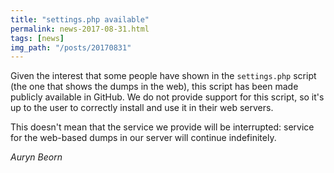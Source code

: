 ```yaml
---
title: "settings.php available"
permalink: news-2017-08-31.html
tags: [news]
img_path: "/posts/20170831"
---
```


Given the interest that some people have shown in the `settings.php` script (the one that shows the dumps in the web), this script has been made publicly available in GitHub. We do not provide support for this script, so it's up to the user to correctly install and use it in their web servers.

This doesn't mean that the service we provide will be interrupted: service for the web-based dumps in our server will continue indefinitely.

*Auryn Beorn*
